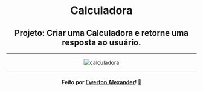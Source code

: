 <div align="center">
  <h1>Calculadora</h1>
  <h2>Projeto: Criar uma Calculadora e retorne uma resposta ao usuário.</h2>
  
  ---
 
 ![calculadora](https://user-images.githubusercontent.com/91163104/173372266-d722f3e8-477e-433e-83fe-2726222d9aa3.jpg)


---

<h4 align="center">
    Feito por <a href="https://www.linkedin.com/in/ewerton-alexander-oliveira-batista-780869232/" target="_blank">Ewerton Alexander</a>!
    <g-emoji class="g-emoji" alias="wave" fallback-src="https://github.githubassets.com/images/icons/emoji/unicode/1f44b.png">👋</g-emoji>
</h4>
